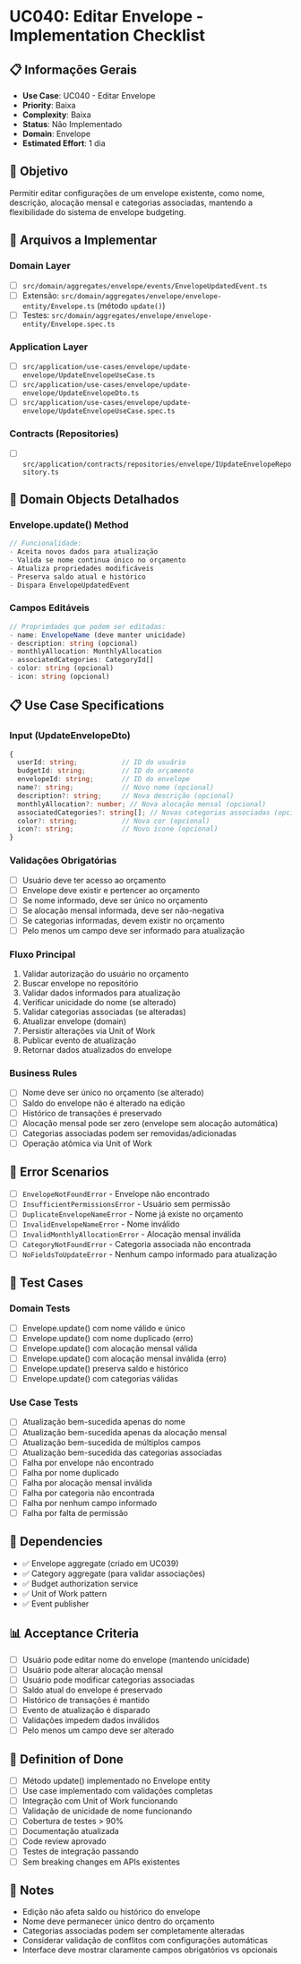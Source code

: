 # UC040: Editar Envelope - Implementation Checklist

## 📋 **Informações Gerais**
- **Use Case**: UC040 - Editar Envelope
- **Priority**: Baixa
- **Complexity**: Baixa
- **Status**: Não Implementado
- **Domain**: Envelope
- **Estimated Effort**: 1 dia

## 🎯 **Objetivo**
Permitir editar configurações de um envelope existente, como nome, descrição, alocação mensal e categorias associadas, mantendo a flexibilidade do sistema de envelope budgeting.

## 📁 **Arquivos a Implementar**

### **Domain Layer**
- [ ] `src/domain/aggregates/envelope/events/EnvelopeUpdatedEvent.ts`
- [ ] Extensão: `src/domain/aggregates/envelope/envelope-entity/Envelope.ts` (método `update()`)
- [ ] Testes: `src/domain/aggregates/envelope/envelope-entity/Envelope.spec.ts`

### **Application Layer**
- [ ] `src/application/use-cases/envelope/update-envelope/UpdateEnvelopeUseCase.ts`
- [ ] `src/application/use-cases/envelope/update-envelope/UpdateEnvelopeDto.ts`
- [ ] `src/application/use-cases/envelope/update-envelope/UpdateEnvelopeUseCase.spec.ts`

### **Contracts (Repositories)**
- [ ] `src/application/contracts/repositories/envelope/IUpdateEnvelopeRepository.ts`

## 🧱 **Domain Objects Detalhados**

### **Envelope.update() Method**
```typescript
// Funcionalidade:
- Aceita novos dados para atualização
- Valida se nome continua único no orçamento
- Atualiza propriedades modificáveis
- Preserva saldo atual e histórico
- Dispara EnvelopeUpdatedEvent
```

### **Campos Editáveis**
```typescript
// Propriedades que podem ser editadas:
- name: EnvelopeName (deve manter unicidade)
- description: string (opcional)
- monthlyAllocation: MonthlyAllocation
- associatedCategories: CategoryId[]
- color: string (opcional)
- icon: string (opcional)
```

## 📋 **Use Case Specifications**

### **Input (UpdateEnvelopeDto)**
```typescript
{
  userId: string;           // ID do usuário
  budgetId: string;         // ID do orçamento
  envelopeId: string;       // ID do envelope
  name?: string;            // Novo nome (opcional)
  description?: string;     // Nova descrição (opcional)
  monthlyAllocation?: number; // Nova alocação mensal (opcional)
  associatedCategories?: string[]; // Novas categorias associadas (opcional)
  color?: string;           // Nova cor (opcional)
  icon?: string;            // Novo ícone (opcional)
}
```

### **Validações Obrigatórias**
- [ ] Usuário deve ter acesso ao orçamento
- [ ] Envelope deve existir e pertencer ao orçamento
- [ ] Se nome informado, deve ser único no orçamento
- [ ] Se alocação mensal informada, deve ser não-negativa
- [ ] Se categorias informadas, devem existir no orçamento
- [ ] Pelo menos um campo deve ser informado para atualização

### **Fluxo Principal**
1. Validar autorização do usuário no orçamento
2. Buscar envelope no repositório
3. Validar dados informados para atualização
4. Verificar unicidade do nome (se alterado)
5. Validar categorias associadas (se alteradas)
6. Atualizar envelope (domain)
7. Persistir alterações via Unit of Work
8. Publicar evento de atualização
9. Retornar dados atualizados do envelope

### **Business Rules**
- [ ] Nome deve ser único no orçamento (se alterado)
- [ ] Saldo do envelope não é alterado na edição
- [ ] Histórico de transações é preservado
- [ ] Alocação mensal pode ser zero (envelope sem alocação automática)
- [ ] Categorias associadas podem ser removidas/adicionadas
- [ ] Operação atômica via Unit of Work

## 🚫 **Error Scenarios**
- [ ] `EnvelopeNotFoundError` - Envelope não encontrado
- [ ] `InsufficientPermissionsError` - Usuário sem permissão
- [ ] `DuplicateEnvelopeNameError` - Nome já existe no orçamento
- [ ] `InvalidEnvelopeNameError` - Nome inválido
- [ ] `InvalidMonthlyAllocationError` - Alocação mensal inválida
- [ ] `CategoryNotFoundError` - Categoria associada não encontrada
- [ ] `NoFieldsToUpdateError` - Nenhum campo informado para atualização

## 🧪 **Test Cases**

### **Domain Tests**
- [ ] Envelope.update() com nome válido e único
- [ ] Envelope.update() com nome duplicado (erro)
- [ ] Envelope.update() com alocação mensal válida
- [ ] Envelope.update() com alocação mensal inválida (erro)
- [ ] Envelope.update() preserva saldo e histórico
- [ ] Envelope.update() com categorias válidas

### **Use Case Tests**
- [ ] Atualização bem-sucedida apenas do nome
- [ ] Atualização bem-sucedida apenas da alocação mensal
- [ ] Atualização bem-sucedida de múltiplos campos
- [ ] Atualização bem-sucedida das categorias associadas
- [ ] Falha por envelope não encontrado
- [ ] Falha por nome duplicado
- [ ] Falha por alocação mensal inválida
- [ ] Falha por categoria não encontrada
- [ ] Falha por nenhum campo informado
- [ ] Falha por falta de permissão

## 🔗 **Dependencies**
- ✅ Envelope aggregate (criado em UC039)
- ✅ Category aggregate (para validar associações)
- ✅ Budget authorization service
- ✅ Unit of Work pattern
- ✅ Event publisher

## 📊 **Acceptance Criteria**
- [ ] Usuário pode editar nome do envelope (mantendo unicidade)
- [ ] Usuário pode alterar alocação mensal
- [ ] Usuário pode modificar categorias associadas
- [ ] Saldo atual do envelope é preservado
- [ ] Histórico de transações é mantido
- [ ] Evento de atualização é disparado
- [ ] Validações impedem dados inválidos
- [ ] Pelo menos um campo deve ser alterado

## 🚀 **Definition of Done**
- [ ] Método update() implementado no Envelope entity
- [ ] Use case implementado com validações completas
- [ ] Integração com Unit of Work funcionando
- [ ] Validação de unicidade de nome funcionando
- [ ] Cobertura de testes > 90%
- [ ] Documentação atualizada
- [ ] Code review aprovado
- [ ] Testes de integração passando
- [ ] Sem breaking changes em APIs existentes

## 📝 **Notes**
- Edição não afeta saldo ou histórico do envelope
- Nome deve permanecer único dentro do orçamento
- Categorias associadas podem ser completamente alteradas
- Considerar validação de conflitos com configurações automáticas
- Interface deve mostrar claramente campos obrigatórios vs opcionais
